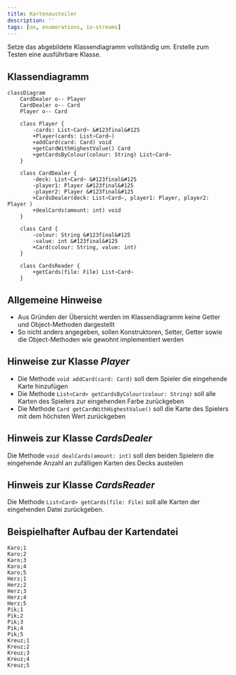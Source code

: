 ```yaml
---
title: Kartenausteiler
description: ''
tags: [oo, enumerations, io-streams]
---
```


Setze das abgebildete Klassendiagramm vollständig um. Erstelle zum Testen eine
ausführbare Klasse.

## Klassendiagramm

```mermaid
classDiagram
    CardDealer o-- Player
    CardDealer o-- Card
    Player o-- Card

    class Player {
        -cards: List~Card~ &#123final&#125
        +Player(cards: List~Card~)
        +addCard(card: Card) void
        +getCardWithHighestValue() Card
        +getCardsByColour(colour: String) List~Card~
    }

    class CardDealer {
        -deck: List~Card~ &#123final&#125
        -player1: Player &#123final&#125
        -player2: Player &#123final&#125
        +CardsDealer(deck: List~Card~, player1: Player, player2: Player )
        +dealCards(amount: int) void
    }

    class Card {
        -colour: String &#123final&#125
        -value: int &#123final&#125
        +Card(colour: String, value: int)
    }

    class CardsReader {
        +getCards(file: File) List~Card~
    }
```

## Allgemeine Hinweise

- Aus Gründen der Übersicht werden im Klassendiagramm keine Getter und
  Object-Methoden dargestellt
- So nicht anders angegeben, sollen Konstruktoren, Setter, Getter sowie die
  Object-Methoden wie gewohnt implementiert werden

## Hinweise zur Klasse _Player_

- Die Methode `void addCard(card: Card)` soll dem Spieler die eingehende Karte
  hinzufügen
- Die Methode `List<Card> getCardsByColour(colour: String)` soll alle Karten des
  Spielers zur eingehenden Farbe zurückgeben
- Die Methode `Card getCardWithHighestValue()` soll die Karte des Spielers mit
  dem höchsten Wert zurückgeben

## Hinweis zur Klasse _CardsDealer_

Die Methode `void dealCards(amount: int)` soll den beiden Spielern die
eingehende Anzahl an zufälligen Karten des Decks austeilen

## Hinweis zur Klasse _CardsReader_

Die Methode `List<Card> getCards(file: File)` soll alle Karten der eingehenden
Datei zurückgeben.

## Beispielhafter Aufbau der Kartendatei

```
Karo;1
Karo;2
Karo;3
Karo;4
Karo;5
Herz;1
Herz;2
Herz;3
Herz;4
Herz;5
Pik;1
Pik;2
Pik;3
Pik;4
Pik;5
Kreuz;1
Kreuz;2
Kreuz;3
Kreuz;4
Kreuz;5
```
